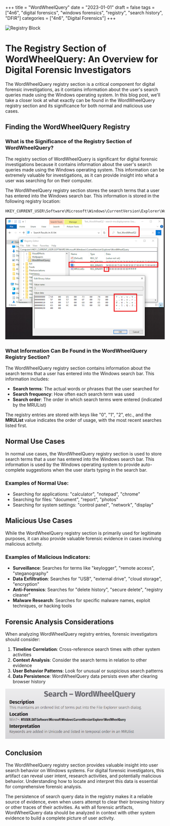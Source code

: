 +++
title = "WordWheelQuery"
date = "2023-01-01"
draft = false
tags = ["4n6", "digital forensics", "windows forensics", "registry", "search history", "DFIR"]
categories = ["4n6", "Digital Forensics"]
+++

![Registry Block](/images/RegistryBlock.png)

# The Registry Section of WordWheelQuery: An Overview for Digital Forensic Investigators

The WordWheelQuery registry section is a critical component for digital forensic investigations, as it contains information about the user's search queries made using the Windows operating system. In this blog post, we'll take a closer look at what exactly can be found in the WordWheelQuery registry section and its significance for both normal and malicious use cases.

## Finding the WordWheelQuery Registry

### What is the Significance of the Registry Section of WordWheelQuery?

The registry section of WordWheelQuery is significant for digital forensic investigations because it contains information about the user's search queries made using the Windows operating system. This information can be extremely valuable for investigations, as it can provide insight into what a user was searching for on their computer.

The WordWheelQuery registry section stores the search terms that a user has entered into the Windows search bar. This information is stored in the following registry location:

```
HKEY_CURRENT_USER\Software\Microsoft\Windows\CurrentVersion\Explorer\WordWheelQuery
```

![WordWheelQuery Registry Location](images/WordWheelQuery_Reg1.PNG)

### What Information Can Be Found in the WordWheelQuery Registry Section?

The WordWheelQuery registry section contains information about the search terms that a user has entered into the Windows search bar. This information includes:

- **Search terms**: The actual words or phrases that the user searched for
- **Search frequency**: How often each search term was used
- **Search order**: The order in which search terms were entered (indicated by the MRUList)

The registry entries are stored with keys like "0", "1", "2", etc., and the **MRUList** value indicates the order of usage, with the most recent searches listed first.

## Normal Use Cases

In normal use cases, the WordWheelQuery registry section is used to store search terms that a user has entered into the Windows search bar. This information is used by the Windows operating system to provide auto-complete suggestions when the user starts typing in the search bar.

### Examples of Normal Use:
- Searching for applications: "calculator", "notepad", "chrome"
- Searching for files: "document", "report", "photos"
- Searching for system settings: "control panel", "network", "display"

## Malicious Use Cases

While the WordWheelQuery registry section is primarily used for legitimate purposes, it can also provide valuable forensic evidence in cases involving malicious activity.

### Examples of Malicious Indicators:
- **Surveillance**: Searches for terms like "keylogger", "remote access", "steganography"
- **Data Exfiltration**: Searches for "USB", "external drive", "cloud storage", "encryption"
- **Anti-Forensics**: Searches for "delete history", "secure delete", "registry cleaner"
- **Malware Research**: Searches for specific malware names, exploit techniques, or hacking tools

## Forensic Analysis Considerations

When analyzing WordWheelQuery registry entries, forensic investigators should consider:

1. **Timeline Correlation**: Cross-reference search times with other system activities
2. **Context Analysis**: Consider the search terms in relation to other evidence
3. **User Behavior Patterns**: Look for unusual or suspicious search patterns
4. **Data Persistence**: WordWheelQuery data persists even after clearing browser history

![SANS WordWheelQuery Poster](images/WordWheelQuery_Poster.png)

## Conclusion

The WordWheelQuery registry section provides valuable insight into user search behavior on Windows systems. For digital forensic investigators, this artifact can reveal user intent, research activities, and potentially malicious behavior. Understanding how to locate and interpret this data is essential for comprehensive forensic analysis.

The persistence of search query data in the registry makes it a reliable source of evidence, even when users attempt to clear their browsing history or other traces of their activities. As with all forensic artifacts, WordWheelQuery data should be analyzed in context with other system evidence to build a complete picture of user activity.